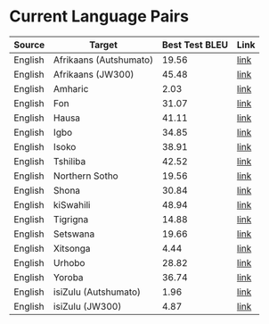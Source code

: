 # Current Language Pairs



| Source | Target | Best Test BLEU | Link |
---------|--------|-----------|------|
| English | Afrikaans (Autshumato) | 19.56 | [link](https://github.com/masakhane-io/masakhane/tree/master/en-af/autshumato-baseline) |
| English | Afrikaans (JW300) | 45.48 | [link](https://github.com/masakhane-io/masakhane/tree/master/en-af/jw300-baseline) |
| English | Amharic | 2.03 | [link](https://github.com/masakhane-io/masakhane/tree/master/en-am/jw300-amharic-baseline) |
| English | Fon | 31.07 | [link](https://github.com/masakhane-io/masakhane/tree/master/en-fon/jw300-baseline) |
| English | Hausa | 41.11 | [link](https://github.com/masakhane-io/masakhane/tree/master/en-ha/opus_en_ha_baseline) |
| English | Igbo | 34.85 | [link](https://github.com/masakhane-io/masakhane/tree/master/en-ig/jw300-baseline) |
| English | Isoko | 38.91 | [link](https://github.com/masakhane-io/masakhane/tree/master/en-iso/jw300-baseline) |
| English | Tshiliba | 42.52 | [link](https://github.com/masakhane-io/masakhane/tree/master/en-lua/jw300-baseline) |
| English | Northern Sotho | 19.56  | [link](https://github.com/masakhane-io/masakhane/tree/master/en-nso/autshumato-baseline) |
| English | Shona | 30.84  | [link](https://github.com/masakhane-io/masakhane/tree/master/en-sn/jw300-shona-baseline) |
| English | kiSwahili | 48.94  | [link](https://github.com/masakhane-io/masakhane/tree/master/en-sw/jw300-baseline) |
| English | Tigrigna | 14.88  | [link](https://github.com/masakhane-io/masakhane/tree/master/en-ti/tigmix-baseline) |
| English | Setswana |  19.66   | [link](https://github.com/masakhane-io/masakhane/tree/master/en-tn/autshumato-baseline) |
| English | Xitsonga |  4.44   | [link](https://github.com/masakhane-io/masakhane/tree/master/en-ts) |
| English | Urhobo |  28.82   | [link](https://github.com/masakhane-io/masakhane/tree/master/en-urh/jw300-baseline) |
| English | Yoroba |  36.74   | [link](https://github.com/masakhane-io/masakhane/tree/master/en-yo/jw300-baseline) |
| English | isiZulu (Autshumato)|  1.96   | [link](https://github.com/masakhane-io/masakhane/tree/master/en-zu/autshumato-baseline) |
| English | isiZulu (JW300)|  4.87 | [link](https://github.com/masakhane-io/masakhane/tree/master/en-zu/autshumato-baseline) |

